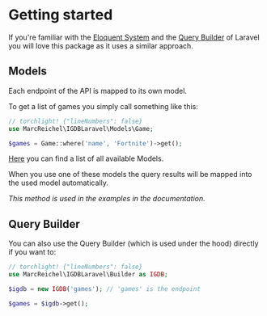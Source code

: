 # Getting started

If you're familiar with the [Eloquent System](https://laravel.com/docs/eloquent) and
the [Query Builder](https://laravel.com/docs/queries) of Laravel you will love this package as it uses a similar
approach.

## Models

Each endpoint of the API is mapped to its own model.

To get a list of games you simply call something like this:

```php
// torchlight! {"lineNumbers": false}
use MarcReichel\IGDBLaravel\Models\Game;

$games = Game::where('name', 'Fortnite')->get();
```

[Here](https://github.com/marcreichel/igdb-laravel/tree/main/src/Models) you can find a list of all available Models.

When you use one of these models the query results will be mapped into the used model automatically.

_This method is used in the examples in the documentation._

## Query Builder

You can also use the Query Builder (which is used under the hood) directly if you want to:

```php
// torchlight! {"lineNumbers": false}
use MarcReichel\IGDBLaravel\Builder as IGDB;

$igdb = new IGDB('games'); // 'games' is the endpoint

$games = $igdb->get();
```

